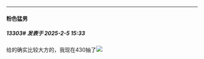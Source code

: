 ﻿
*****

####  粉色猛男  
##### 13303#       发表于 2025-2-5 15:33

给的确实比较大方的，我现在430抽了<img src="https://static.saraba1st.com/image/smiley/face2017/018.png" referrerpolicy="no-referrer">

